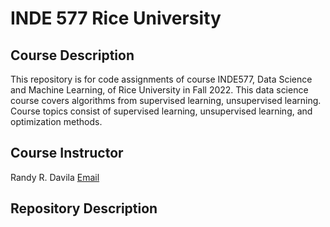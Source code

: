 # INDE 577 Rice University

## Course Description
This repository is for code assignments of course INDE577, Data Science and Machine Learning, of Rice University in Fall 2022. This data science course covers algorithms from supervised learning, unsupervised learning. Course topics consist of supervised learning, unsupervised learning, and optimization methods.

## Course Instructor
Randy R. Davila [Email](rrd6@rice.edu)

## Repository Description
